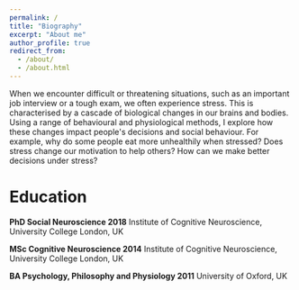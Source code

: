 ```yaml
---
permalink: /
title: "Biography"
excerpt: "About me"
author_profile: true
redirect_from: 
  - /about/
  - /about.html
---
```

When we encounter difficult or threatening situations, such as an important job interview or a tough exam, we often experience stress. This is characterised by a cascade of biological changes in our brains and bodies. Using a range of behavioural and physiological methods, I explore how these changes impact people's decisions and social behaviour. For example, why do some people eat more unhealthily when stressed? Does stress change our motivation to help others? How can we make better decisions under stress?

Education
======
**PhD Social Neuroscience 2018**
Institute of Cognitive Neuroscience, University College London, UK

**MSc Cognitive Neuroscience 2014**
Institute of Cognitive Neuroscience, University College London, UK

**BA Psychology, Philosophy and Physiology 2011**
University of Oxford, UK